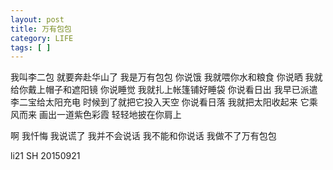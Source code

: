 ```yaml
---
layout: post
title: 万有包包
category: LIFE
tags: [ ]
---
```


我叫李二包 就要奔赴华山了
我是万有包包
你说饿 我就喂你水和粮食
你说晒 我就给你戴上帽子和遮阳镜
你说睡觉 我就扎上帐篷铺好睡袋
你说看日出 我早已派遣李二宝给太阳充电 时候到了就把它投入天空
你说看日落 我就把太阳收起来 它乘风而来 画出一道紫色彩霞 轻轻地披在你肩上

啊 我忏悔 我说谎了
我并不会说话
我不能和你说话
我做不了万有包包

li21    SH    20150921